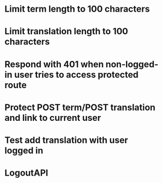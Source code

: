 # Limit term length to 100 characters
# Limit translation length to 100 characters
# Respond with 401 when non-logged-in user tries to access protected route
# Protect POST term/POST translation and link to current user
# Test add translation with user logged in
# LogoutAPI
